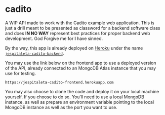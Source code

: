 # cadito

A WIP API made to work with the Cadito example web application. This is just a drill meant to be presented as classword for a backend software class and does **IN NO WAY** represent best practices for proper backend web development.
God Forgive me for I have sinned.

By the way, this app is already deployed on [Heroku](https://heroku.com/) under the name [`jespitaleta-cadito-backend`](https://jespitaleta-cadito-backend.herokuapp.com/).

You may use the link below on the frontend app to use a deployed version of the API, already connected to an MongoDB Atlas instance that you may use for testing.

    https://jespitaleta-cadito-frontend.herokuapp.com

You may also choose to clone the code and deploy it on your local machine yourself.
If you choose to do so. You'll need to use a local MongoDB instance, as well as prepare an environment variable pointing to the local MongoDB instance as well as the port you want to use.
